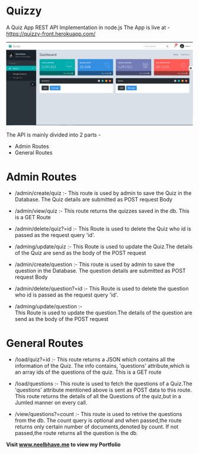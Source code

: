 # Quizzy
A Quiz App REST API Implementation in node.js
The App is live at - https://quizzy-front.herokuapp.com/

![Admin Panel](https://github.com/neelgeek/Quizzy/blob/frontend/assets/img/panel.png)

The API is mainly divided into 2 parts -
- Admin Routes
- General Routes


# Admin Routes 

- /admin/create/quiz :-
  This route is used by admin to save the Quiz in the Database. The Quiz details are submitted as POST request Body
  
 - /admin/view/quiz :- 
  This route returns the quizzes saved in the db. This is a GET Route
 
 - /admin/delete/quiz?=id :- 
  This Route is used to delete the Quiz who id is passed as the request query 'id'.
  
 - /adming/update/quiz :- 
  This Route is used to update the Quiz.The details of the Quiz are send as the body of the POST request
  
- /admin/create/question :- 
  This route is used by admin to save the question in the Database. The question details are submitted as POST request Body
  
 - /admin/delete/question?=id :- 
  This Route is used to delete the question who id is passed as the request query 'id'.
  
 - /adming/update/question :-  
  This Route is used to update the question.The details of the question are send as the body of the POST request
 
# General Routes

- /load/quiz?=id :- 
  This route returns a JSON which contains all the information of the Quiz. The info contains, 'questions' attribute,which is an array     ids   of   the questions of the quiz. This is a GET route

- /load/questions :- 
  This route is used to fetch the questions of a Quiz.The 'questions' attribute mentioned above is sent as POST data to this route. This   route returns the details of all the Questions of the quiz,but in a Jumled manner on every call.
  
- /view/questions?=count :- 
  This route is used to retrive the questions from the db. The count query is optional and when passed,the route returns only certain     number of documents,denoted by count. If not passed,the route returns all the question is the db.


**Visit www.neelbhave.me to view my Portfolio**

